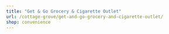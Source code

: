 ```yaml
---
title: "Get & Go Grocery & Cigarette Outlet"
url: /cottage-grove/get-and-go-grocery-and-cigarette-outlet/
shop: convenience
---
```

